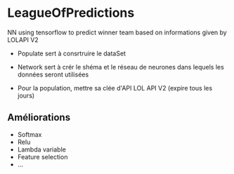 # LeagueOfPredictions
NN using tensorflow to predict winner team based on informations given by LOLAPI V2

* Populate sert à consrtruire le dataSet
* Network sert à crér le shéma et le réseau de neurones dans lequels les données seront utilisées



* Pour la population, mettre sa clée d'API LOL API V2 (expire tous les jours)
## Améliorations 
* Softmax
* Relu
* Lambda variable
* Feature selection
* ...
